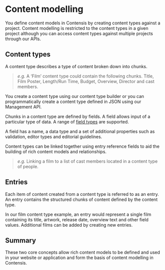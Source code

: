 # Content modelling

You define content models in Contensis by creating content types  against a project. Content modelling is restricted to the content types in a given project although you can access content types against multiple projects through our APIs.

## Content types
A content type describes a type of content broken down into chunks.

> *e.g.* A ‘Film’ content type could contain the following chunks. Title, Film Poster, Length/Run Time, Budget, Overview, Director and cast members.

You create a content type using our content type builder or you can programmatically create a content type defined in JSON using our Management API.

Chunks in a content type are defined by fields. A field allows input of a particular type of data. A range of [field types]() are supported.

A field has a name, a data type and a set of additional properties such as validation, editor types and editorial guidelines.

Content types can be linked together using entry reference fields to aid the building of rich content models and relationships.

> *e.g.* Linking a film to a list of cast members located in a content type of people.

## Entries
Each item of content created from a content type is referred to as an entry. An entry contains the structured chunks of content defined by the content type.

In our film content type example, an entry would represent a single film containing its title, artwork, release date, overview text and other field values. Additional films can be added by creating new entries.

## Summary
These two core concepts allow rich content models to be defined and used in your website or application and form the basis of content modelling in Contensis.


